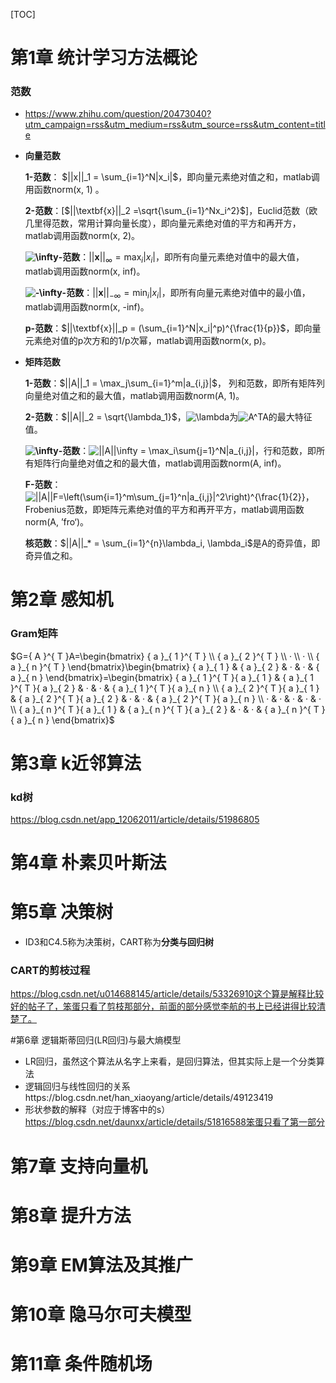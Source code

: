 [TOC]

# 第1章 统计学习方法概论

### 范数

- https://www.zhihu.com/question/20473040?utm_campaign=rss&utm_medium=rss&utm_source=rss&utm_content=title


- **向量范数**

  **1-范数**： $||x||_1 = \sum_{i=1}^N|x_i|$，即向量元素绝对值之和，matlab调用函数norm(x, 1) 。

  **2-范数**：[$||\textbf{x}||_2 =\sqrt{\sum_{i=1}^Nx_i^2}$]，Euclid范数（欧几里得范数，常用计算向量长度），即向量元素绝对值的平方和再开方，matlab调用函数norm(x, 2)。

  **![\infty](https://www.zhihu.com/equation?tex=%5Cinfty)-范数**：$||\textbf{x}||_\infty = \max_{i}|x_i|$，即所有向量元素绝对值中的最大值，matlab调用函数norm(x, inf)。

  **![-\infty](https://www.zhihu.com/equation?tex=-%5Cinfty)-范数**：$||\textbf{x}||_{-\infty}=\min_i|x_i|$，即所有向量元素绝对值中的最小值，matlab调用函数norm(x, -inf)。

  **p-范数**：$||\textbf{x}||_p = (\sum_{i=1}^N|x_i|^p)^{\frac{1}{p}}$，即向量元素绝对值的p次方和的1/p次幂，matlab调用函数norm(x, p)。

- **矩阵范数**

  **1-范数**：$||A||_1 = \max_j\sum_{i=1}^m|a_{i,j}|$， 列和范数，即所有矩阵列向量绝对值之和的最大值，matlab调用函数norm(A, 1)。

  **2-范数**：$||A||_2 = \sqrt{\lambda_1}$，![\lambda<br/>](https://www.zhihu.com/equation?tex=%5Clambda%3Cbr%2F%3E)为![A^TA](https://www.zhihu.com/equation?tex=A%5ETA)的最大特征值。

  **![\infty](https://www.zhihu.com/equation?tex=%5Cinfty)-范数**：![||A||_\infty = \max_i\sum_{j=1}^N|a_{i,j}|](https://www.zhihu.com/equation?tex=%7C%7CA%7C%7C_%5Cinfty+%3D+%5Cmax_i%5Csum_%7Bj%3D1%7D%5EN%7Ca_%7Bi%2Cj%7D%7C)，行和范数，即所有矩阵行向量绝对值之和的最大值，matlab调用函数norm(A, inf)。

  **F-范数**：![||A||_F=\left(\sum_{i=1}^m\sum_{j=1}^n|a_{i,j}|^2\right)^{\frac{1}{2}}](https://www.zhihu.com/equation?tex=%7C%7CA%7C%7C_F%3D%5Cleft%28%5Csum_%7Bi%3D1%7D%5Em%5Csum_%7Bj%3D1%7D%5En%7Ca_%7Bi%2Cj%7D%7C%5E2%5Cright%29%5E%7B%5Cfrac%7B1%7D%7B2%7D%7D)，Frobenius范数，即矩阵元素绝对值的平方和再开平方，matlab调用函数norm(A, ’fro‘)。

  **核范数**：$||A||_* = \sum_{i=1}^{n}\lambda_i, \lambda_i$是A的奇异值，即奇异值之和。





# 第2章 感知机

### Gram矩阵

$G={ A }^{ T }A=\begin{bmatrix} { a }_{ 1 }^{ T } \\ { a }_{ 2 }^{ T } \\ · \\ · \\ { a }_{ n }^{ T } \end{bmatrix}\begin{bmatrix} { a }_{ 1 } & { a }_{ 2 } & · & · & { a }_{ n } \end{bmatrix}=\begin{bmatrix} { a }_{ 1 }^{ T }{ a }_{ 1 } & { a }_{ 1 }^{ T }{ a }_{ 2 } & · & · & { a }_{ 1 }^{ T }{ a }_{ n } \\ { a }_{ 2 }^{ T }{ a }_{ 1 } & { a }_{ 2 }^{ T }{ a }_{ 2 } & · & · & { a }_{ 2 }^{ T }{ a }_{ n } \\ · & · & · & · & · \\ { a }_{ n }^{ T }{ a }_{ 1 } & { a }_{ n }^{ T }{ a }_{ 2 } & · & · & { a }_{ n }^{ T }{ a }_{ n } \end{bmatrix}$







# 第3章 k近邻算法

### kd树

https://blog.csdn.net/app_12062011/article/details/51986805



# 第4章 朴素贝叶斯法





# 第5章 决策树

- ID3和C4.5称为决策树，CART称为**分类与回归树**

### CART的剪枝过程

https://blog.csdn.net/u014688145/article/details/53326910这个算是解释比较好的帖子了，笨蛋只看了剪枝那部分，前面的部分感觉李航的书上已经讲得比较清楚了。



#第6章 逻辑斯蒂回归(LR回归)与最大熵模型

- LR回归，虽然这个算法从名字上来看，是回归算法，但其实际上是一个分类算法
- 逻辑回归与线性回归的关系https://blog.csdn.net/han_xiaoyang/article/details/49123419
- 形状参数的解释（对应于博客中的s）https://blog.csdn.net/daunxx/article/details/51816588笨蛋只看了第一部分



# 第7章 支持向量机







# 第8章 提升方法







# 第9章 EM算法及其推广







# 第10章 隐马尔可夫模型







# 第11章 条件随机场

